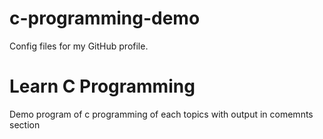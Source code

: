 # c-programming-demo
Config files for my GitHub profile.

# Learn C Programming
Demo program of c programming of each topics with output in comemnts section
